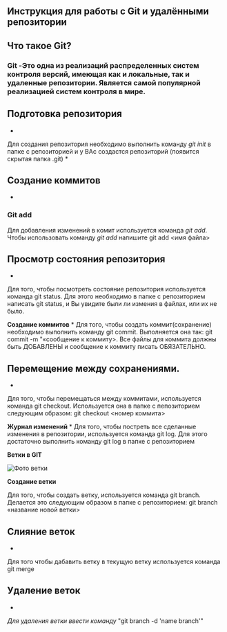 ## Инструкция для работы с Git и удалёнными репозитории

## Что такое Git? ##

### Git -Это одна из реализаций распределенных систем контроля версий, имеющая как и локальные, так и удаленные репозитории. Является самой популярной реализацией систем контроля в мире. ###

## Подготовка репозитория
*
 Для создания репозитория необходимо выполнить команду *git init* в папке с репозиторией и у ВАс создастся репозиторий (появится скрытая папка .git)
*
 
## Создание коммитов
*
 ### Git add

 Для добавления изменений в комит используется команда *git add*. Чтобы использовать команду *git add* напишите git add <имя файла>
 
 ## Просмотр состояния репозитория 
*
 Для того, чтобы посмотреть состояние репозитория используется команда git status. Для этого необходимо в папке с репозиторием написать git status, и Вы увидите были ли измения в файлах, или их не было.

 __Создание коммитов__
*
 Для того, чтобы создать коммит(сохранение) необходимо выполнить команду git commit.
Выполняется она так: git commit -m "«сообщение к коммиту>. Все файлы для коммита должны быть ДОБАВЛЕНЫ и сообщение к коммиту писать ОБЯЗАТЕЛЬНО.

## Перемещение между сохранениями.
*
Для того, чтобы перемещаться между коммитами, используется команда git checkout. Используется она в папке с пепозиторием следующим образом: git checkout <номер коммита>

__Журнал изменений__
*
Для того, чтобы постреть все сделанные изменения в репозитории, используется команда git log. Для этого достаточно выполнить команду git log в папке с репозиторием

__Ветки в GIT__

![Фото ветки](Branch.jpg)

__Создание ветки__

Для того, чтобы создать ветку, используется команда git branch. Делается это следующим образом в папке с репозиторием: git branch «название новой ветки>

## Слияние веток
*
Для того чтобы дабавить ветку в текущую ветку используется команда git merge

## Удаление веток 
*
*Для удаления ветки ввести команду* "git branch -d 'name
branch'"